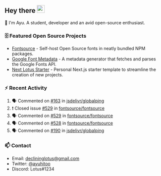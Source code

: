 ## Hey there <img src="https://media.giphy.com/media/hvRJCLFzcasrR4ia7z/giphy.gif" width="25" height="25">

📝 I'm Ayu. A student, developer and an avid open-source enthusiast.

### 🗄 Featured Open Source Projects

- [Fontsource](https://github.com/fontsource/fontsource) - Self-host Open Source fonts in neatly bundled NPM packages.
- [Google Font Metadata](https://github.com/fontsource/google-font-metadata) - A metadata generator that fetches and parses the Google Fonts API.
- [Next Lotus Starter](https://github.com/DecliningLotus/next-lotus-starter) - Personal Next.js starter template to streamline the creation of new projects.

### ⚡ Recent Activity

<!--START_SECTION:activity-->

1. 🗣 Commented on [#163](https://github.com/jsdelivr/globalping/issues/163) in [jsdelivr/globalping](https://github.com/jsdelivr/globalping)
2. ❗️ Closed issue [#529](https://github.com/fontsource/fontsource/issues/529) in [fontsource/fontsource](https://github.com/fontsource/fontsource)
3. 🗣 Commented on [#529](https://github.com/fontsource/fontsource/issues/529) in [fontsource/fontsource](https://github.com/fontsource/fontsource)
4. 🗣 Commented on [#528](https://github.com/fontsource/fontsource/issues/528) in [fontsource/fontsource](https://github.com/fontsource/fontsource)
5. 🗣 Commented on [#190](https://github.com/jsdelivr/globalping/issues/190) in [jsdelivr/globalping](https://github.com/jsdelivr/globalping)
<!--END_SECTION:activity-->

### 📫 Contact

- Email: declininglotus@gmail.com
- Twitter: [@ayuhitoo](https://twitter.com/ayuhitoo)
- Discord: Lotus#1234
